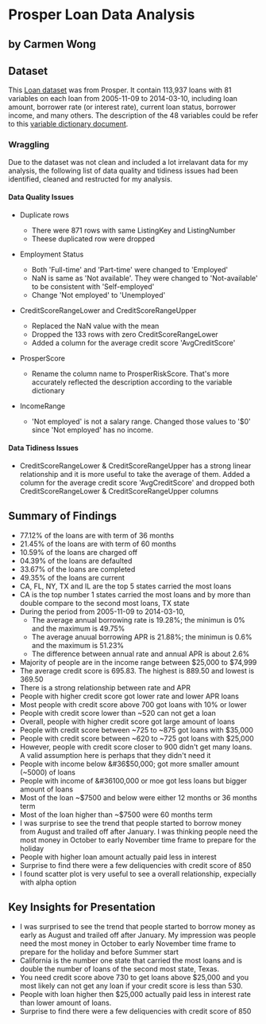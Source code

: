 # Prosper Loan Data Analysis
## by Carmen Wong


## Dataset

This [Loan dataset](https://www.google.com/url?q=https://s3.amazonaws.com/udacity-hosted-downloads/ud651/prosperLoanData.csv&sa=D&ust=1581581520570000) was from Prosper. It contain 113,937 loans with 81 variables on each loan from 2005-11-09 to 2014-03-10, including loan amount, borrower rate (or interest rate), current loan status, borrower income, and many others. The description of the 48 variables could be refer to this [variable dictionary document](https://docs.google.com/spreadsheets/d/1gDyi_L4UvIrLTEC6Wri5nbaMmkGmLQBk-Yx3z0XDEtI/edit#gid=0). 

### Wraggling
Due to the dataset was not clean and included a lot irrelavant data for my analysis, the following list of data quality and tidiness issues had been identified, cleaned and restructed for my analysis.

#### Data Quality Issues
* Duplicate rows
    * There were 871 rows with same ListingKey and ListingNumber
    * Theese duplicated row were dropped
    
* Employment Status 
    * Both 'Full-time' and 'Part-time' were changed to 'Employed'
    * NaN is same as 'Not available'. They were changed to 'Not-available' to be consistent with 'Self-employed'
    * Change 'Not employed' to 'Unemployed'
    
* CreditScoreRangeLower and CreditScoreRangeUpper
    * Replaced the NaN value with the mean
    * Dropped the 133 rows with zero CreditScoreRangeLower
    * Added a column for the average credit score 'AvgCreditScore'

* ProsperScore
    * Rename the column name to ProsperRiskScore. That's more accurately reflected the description according to the variable dictionary
    
* IncomeRange
    * 'Not employed' is not a salary range. Changed those values to '$0' since 'Not employed' has no income.

#### Data Tidiness Issues
* CreditScoreRangeLower & CreditScoreRangeUpper has a strong linear relationship and it is more useful to take the average of them. Added a column for the average credit score 'AvgCreditScore' and dropped both CreditScoreRangeLower & CreditScoreRangeUpper columns



## Summary of Findings
* 77.12% of the loans are with term of 36 months
* 21.45% of the loans are with term of 60 months
* 10.59% of the loans are charged off
* 04.39% of the loans are defaulted
* 33.67% of the loans are completed
* 49.35% of the loans are current
* CA, FL, NY, TX and IL are the top 5 states carried the most loans
* CA is the top number 1 states carried the most loans and by more than double compare to the second most loans, TX state
* During the period from 2005-11-09 to 2014-03-10, 
    * The average annual borrowing rate is 19.28%; the minimun is 0% and the maximum is 49.75%
    * The average anuual borrowing APR is 21.88%; the minimun is 0.6% and the maximum is 51.23%
    * The difference between annual rate and annual APR is about 2.6%
* Majority of people are in the income range between $25,000 to $74,999
* The average credit score is 695.83. The highest is 889.50 and lowest is 369.50
* There is a strong relationship between rate and APR
* People with higher credit score got lower rate and lower APR loans
* Most people with credit score above 700 got loans with 10% or lower
* People with credit score lower than ~520 can not get a loan
* Overall, people with higher credit score got large amount of loans
* People with credit score between ~725 to ~875 got loans with &#36;35,000
* People with credit score between ~620 to ~725 got loans with &#36;25,000
* However, people with credit score closer to 900 didn't get many loans. A valid assumption here is perhaps that they didn't need it
* People with income below &#36$50,000; got more smaller amount (~5000) of loans
* People with income of &#36100,000 or moe got less loans but bigger amount of loans
* Most of the loan ~&#36;7500 and below were either 12 months or 36 months term
* Most of the loan higher than ~&#36;7500 were 60 months term
* I was surprise to see the trend that people started to borrow money from August and trailed off after January. I was thinking people need the most money in October to early November time frame to prepare for the holiday
* People with higher loan amount actually paid less in interest
* Surprise to find there were a few deliquencies with credit score of 850
* I found scatter plot is very useful to see a overall relationship, expecially with alpha option



## Key Insights for Presentation
* I was surprised to see the trend that people started to borrow money as early as August and trailed off after January. My impression was people need the most money in October to early November time frame to prepare for the holiday and before Summer start
* California is the number one state that carried the most loans and is double the number of loans of the second most state, Texas.
* You need credit score above 730 to get loans above $25,000 and you most likely can not get any loan if your credit score is less than 530.
* People with loan higher then $25,000 actually paid less in interest rate than lower amount of loans.
* Surprise to find there were a few deliquencies with credit score of 850

